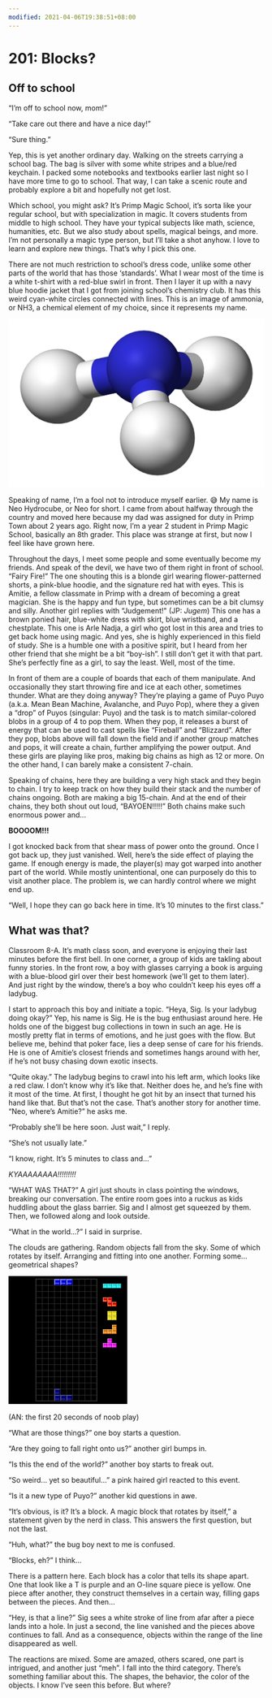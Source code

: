 ```yaml
---
modified: 2021-04-06T19:38:51+08:00
---
```


# 201: Blocks?

## Off to school

“I’m off to school now, mom!”

“Take care out there and have a nice day!”

“Sure thing.”

Yep, this is yet another ordinary day. Walking on the streets carrying a school bag. The bag is silver with some white stripes and a blue/red keychain. I packed some notebooks and textbooks earlier last night so I have more time to go to school. That way, I can take a scenic route and probably explore a bit and hopefully not get lost.

Which school, you might ask? It’s Primp Magic School, it’s sorta like your regular school, but with specialization in magic. It covers students from middle to high school. They have your typical subjects like math, science, humanities, etc. But we also study about spells, magical beings, and more. I’m not personally a magic type person, but I’ll take a shot anyhow. I love to learn and explore new things. That’s why I pick this one.

There are not much restriction to school’s dress code, unlike some other parts of the world that has those ‘standards’. What I wear most of the time is a white t-shirt with a red-blue swirl in front. Then I layer it up with a navy blue hoodie jacket that I got from joining school’s chemistry club. It has this weird cyan-white circles connected with lines. This is an image of ammonia, or NH3, a chemical element of my choice, since it represents my name.

![Ammonia chemical structure](img/Ammonia-3D-balls.png)

Speaking of name, I’m a fool not to introduce myself earlier. :sweat_smile: My name is Neo Hydrocube, or Neo for short. I came from about halfway through the country and moved here because my dad was assigned for duty in Primp Town about 2 years ago. Right now, I’m a year 2 student in Primp Magic School, basically an 8th grader. This place was strange at first, but now I feel like have grown here.

Throughout the days, I meet some people and some eventually become my friends. And speak of the devil, we have two of them right in front of school. “Fairy Fire!” The one shouting this is a blonde girl wearing flower-patterned shorts, a pink-blue hoodie, and the signature red hat with eyes. This is Amitie, a fellow classmate in Primp with a dream of becoming a great magician. She is the happy and fun type, but sometimes can be a bit clumsy and silly. Another girl replies with “Judgement!" (JP: _Jugem_) This one has a brown ponied hair, blue-white dress with skirt, blue wristband, and a chestplate. This one is Arle Nadja, a girl who got lost in this area and tries to get back home using magic. And yes, she is highly experienced in this field of study. She is a humble one with a positive spirit, but I heard from her other friend that she might be a bit “boy-ish”. I still don’t get it with that part. She’s perfectly fine as a girl, to say the least. Well, most of the time.

In front of them are a couple of boards that each of them manipulate. And occasionally they start throwing fire and ice at each other, sometimes thunder. What are they doing anyway? They’re playing a game of Puyo Puyo (a.k.a. Mean Bean Machine, Avalanche, and Puyo Pop), where they a given a “drop” of Puyos (singular: Puyo) and the task is to match similar-colored blobs in a group of 4 to pop them. When they pop, it releases a burst of energy that can be used to cast spells like “Fireball” and “Blizzard”. After they pop, blobs above will fall down the field and if another group matches and pops, it will create a chain, further amplifying the power output. And these girls are playing like pros, making big chains as high as 12 or more. On the other hand, I can barely make a consistent 7-chain.

Speaking of chains, here they are building a very high stack and they begin to chain. I try to keep track on how they build their stack and the number of chains ongoing. Both are making a big 15-chain. And at the end of their chains, they both shout out loud, “BAYOEN!!!!!” Both chains make such enormous power and...

**BOOOOM!!!**

I got knocked back from that shear mass of power onto the ground. Once I got back up, they just vanished. Well, here’s the side effect of playing the game. If enough energy is made, the player(s) may got warped into another part of the world. While mostly unintentional, one can purposely do this to visit another place. The problem is, we can hardly control where we might end up.

“Well, I hope they can go back here in time. It’s 10 minutes to the first class.”

## What was that?

Classroom 8-A. It’s math class soon, and everyone is enjoying their last minutes before the first bell. In one corner, a group of kids are takling about funny stories. In the front row, a boy with glasses carrying a book is arguing with a blue-blood girl over their best homework (we'll get to them later). And just right by the window, there’s a boy who couldn’t keep his eyes off a ladybug.

I start to approach this boy and initiate a topic. “Heya, Sig. Is your ladybug doing okay?” Yep, his name is Sig. He is the bug enthusiast around here. He holds one of the biggest bug collections in town in such an age. He is mostly pretty flat in terms of emotions, and he just goes with the flow. But believe me, behind that poker face, lies a deep sense of care for his friends. He is one of Amitie’s closest friends and sometimes hangs around with her, if he’s not busy chasing down exotic insects.

“Quite okay.” The ladybug begins to crawl into his left arm, which looks like a red claw. I don’t know why it’s like that. Neither does he, and he’s fine with it most of the time. At first, I thought he got hit by an insect that turned his hand like that. But that’s not the case. That’s another story for another time. “Neo, where’s Amitie?” he asks me.

“Probably she’ll be here soon. Just wait,” I reply.

“She’s not usually late.”

“I know, right. It’s 5 minutes to class and...”

_KYAAAAAAAA!!!!!!!!!_

“WHAT WAS THAT?” A girl just shouts in class pointing the windows, breaking our conversation. The entire room goes into a ruckus as kids huddling about the glass barrier. Sig and I almost get squeezed by them. Then, we followed along and look outside.

“What in the world...?” I said in surprise.

The clouds are gathering. Random objects fall from the sky. Some of which rotates by itself. Arranging and fitting into one another. Forming some... geometrical shapes?

![Blocks clear a line](img/tetris-demo.gif)

(AN: the first 20 seconds of noob play)

“What are those things?” one boy starts a question.

“Are they going to fall right onto us?” another girl bumps in.

“Is this the end of the world?” another boy starts to freak out.

“So weird... yet so beautiful...” a pink haired girl reacted to this event.

“Is it a new type of Puyo?” another kid questions in awe.

“It’s obvious, is it? It’s a block. A magic block that rotates by itself,” a statement given by the nerd in class. This answers the first question, but not the last.

“Huh, what?” the bug boy next to me is confused.

“Blocks, eh?” I think... 

There is a pattern here. Each block has a color that tells its shape apart. One that look like a T is purple and an O-line square piece is yellow. One piece after another, they construct themselves in a certain way, filling gaps between the pieces. And then...


“Hey, is that a line?” Sig sees a white stroke of line from afar after a piece lands into a hole. In just a second, the line vanished and the pieces above continues to fall. And as a consequence, objects within the range of the line disappeared as well.

The reactions are mixed. Some are amazed, others scared, one part is intrigued, and another just “meh”. I fall into the third category. There’s something familiar about this. The shapes, the behavior, the color of the objects. I know I’ve seen this before. But where?
